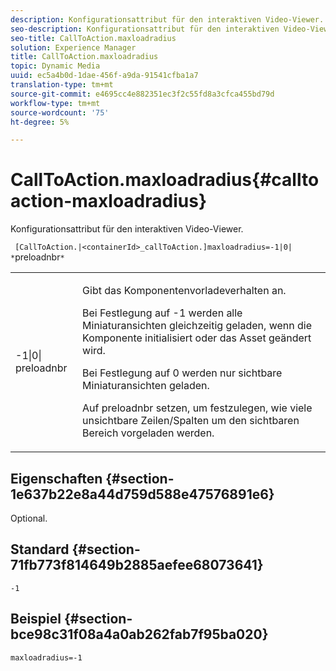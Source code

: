 ```yaml
---
description: Konfigurationsattribut für den interaktiven Video-Viewer.
seo-description: Konfigurationsattribut für den interaktiven Video-Viewer.
seo-title: CallToAction.maxloadradius
solution: Experience Manager
title: CallToAction.maxloadradius
topic: Dynamic Media
uuid: ec5a4b0d-1dae-456f-a9da-91541cfba1a7
translation-type: tm+mt
source-git-commit: e4695cc4e882351ec3f2c55fd8a3cfca455bd79d
workflow-type: tm+mt
source-wordcount: '75'
ht-degree: 5%

---
```



# CallToAction.maxloadradius{#calltoaction-maxloadradius}

Konfigurationsattribut für den interaktiven Video-Viewer.

` [CallToAction.|<containerId>_callToAction.]maxloadradius=-1|0| *`preloadnbr`*`

<table id="table_441553CD34C94A58A9D7CBF772DEDDB6"> 
 <tbody> 
  <tr> 
   <td colname="col1"> <p> <span class="codeph">-1|0|<span class="varname"> preloadnbr</span></span> </p> </td> 
   <td colname="col2"> <p> Gibt das Komponentenvorladeverhalten an. </p> <p>Bei Festlegung auf <span class="codeph"> -1</span> werden alle Miniaturansichten gleichzeitig geladen, wenn die Komponente initialisiert oder das Asset geändert wird. </p> <p>Bei Festlegung auf <span class="codeph"> 0</span> werden nur sichtbare Miniaturansichten geladen. </p> <p>Auf <span class="codeph"><span class="varname"> preloadnbr</span></span> setzen, um festzulegen, wie viele unsichtbare Zeilen/Spalten um den sichtbaren Bereich vorgeladen werden. </p> </td> 
  </tr> 
 </tbody> 
</table>

## Eigenschaften {#section-1e637b22e8a44d759d588e47576891e6}

Optional.

## Standard {#section-71fb773f814649b2885aefee68073641}

`-1`

## Beispiel {#section-bce98c31f08a4a0ab262fab7f95ba020}

```
maxloadradius=-1
```

